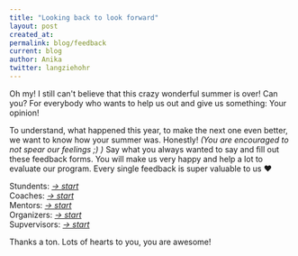 ```yaml
---
title: "Looking back to look forward"
layout: post
created_at: 
permalink: blog/feedback
current: blog
author: Anika
twitter: langziehohr
---
```



Oh my! I still can't believe that this crazy wonderful summer is over! Can you? For everybody who wants to help us out and give us something: Your opinion!

To understand, what happened this year, to make the next one even better, we want to know how your summer was. Honestly! *(You are encouraged to not spear our feelings ;) )* 
Say what you always wanted to say and fill out these feedback forms. You will make us very happy and help a lot to evaluate our program. Every single feedback is super valuable to us &hearts;

Stundents: [*-> start*](https://docs.google.com/forms/d/1Z14O-7qHenDN0YQSnTYN2eS_Jvk_Gv7cJNi-uVB83jU/viewform)<br>
Coaches: [*-> start*](https://docs.google.com/forms/d/1Jv5q62DwRXga4x0Y317IGLCOcHUlMZGZ3sC5pIKM9NE/viewform)<br>
Mentors: [*-> start*](https://docs.google.com/forms/d/1wusOm5p7wK_Hs5yAbSvkc68EIXnxqrdyv9rFTqsUVzE/viewform)<br>
Organizers: [*-> start*](https://docs.google.com/forms/d/1r02Ju0vyODOWo8a2c0elRoqa_n8_c21IQhyUjFxqwlU/viewform)<br>
Supvervisors: [*-> start*](https://docs.google.com/forms/d/1BxTiTyNrmbwE_q8IUc3ttLr0NVP-ECgnvaSSP6teWI8/viewform)<br>

Thanks a ton.
Lots of hearts to you, you are awesome!






